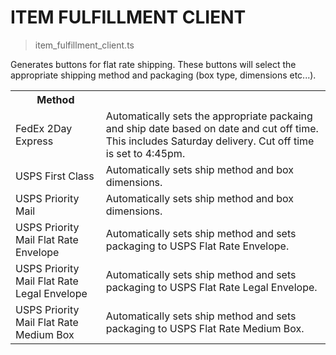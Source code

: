 # ITEM FULFILLMENT CLIENT

> item_fulfillment_client.ts

Generates buttons for flat rate shipping. These buttons will select the appropriate shipping method and packaging (box type, dimensions etc...).

<table>
  <tr>
    <th>Method</th>
    <th></th>
  </tr>
  <tr>
    <td>FedEx 2Day Express</td>
    <td>Automatically sets the appropriate packaing and ship date based on date and cut off time. This includes Saturday delivery. Cut off time is set to 4:45pm.</td>
  </tr>
  <tr>
    <td>USPS First Class</td>
    <td>Automatically sets ship method and box dimensions.</td>
  </tr>
  <tr>
    <td>USPS Priority Mail</td>
    <td>Automatically sets ship method and box dimensions.</td>
  </tr>
  <tr>
    <td>USPS Priority Mail Flat Rate Envelope</td>
    <td>Automatically sets ship method and sets packaging to USPS Flat Rate Envelope.</td>
  </tr>
  <tr>
    <td>USPS Priority Mail Flat Rate Legal Envelope</td>
    <td>Automatically sets ship method and sets packaging to USPS Flat Rate Legal Envelope.</td>
  </tr>
  <tr>
    <td>USPS Priority Mail Flat Rate Medium Box</td>
    <td>Automatically sets ship method and sets packaging to USPS Flat Rate Medium Box.</td>
  </tr>
</table>

